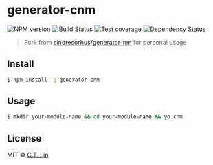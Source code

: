 # generator-cnm

[![NPM version][npm-image]][npm-url]
[![Build Status][travis-image]][travis-url]
[![Test coverage][coveralls-image]][coveralls-url]
[![Dependency Status][david_img]][david_site]

> Fork from [sindresorhus/generator-nm](https://github.com/sindresorhus/generator-nm) for personal usage

## Install

```sh
$ npm install -g generator-cnm
```

## Usage

```sh
$ mkdir your-module-name && cd your-module-name && yo cnm
```

## License

MIT © [C.T. Lin](https://github.com/chentsulin)

[npm-image]: https://badge.fury.io/js/generator-cnm.svg
[npm-url]: https://npmjs.org/package/generator-cnm
[travis-image]: https://travis-ci.org/chentsulin/generator-cnm.svg
[travis-url]: https://travis-ci.org/chentsulin/generator-cnm
[coveralls-image]: https://coveralls.io/repos/chentsulin/generator-cnm/badge.svg?branch=master&service=github
[coveralls-url]: https://coveralls.io/r/chentsulin/generator-cnm?branch=master
[david_img]: https://david-dm.org/chentsulin/generator-cnm.svg
[david_site]: https://david-dm.org/chentsulin/generator-cnm
